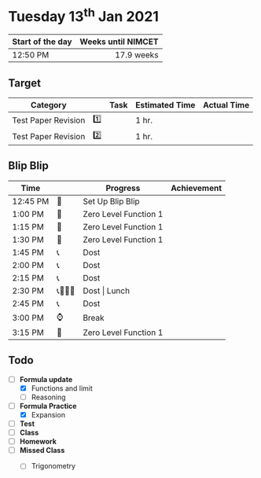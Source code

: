 # Tuesday 13<sup>th</sup> Jan 2021

| Start of the day | Weeks until NIMCET |
| ---------------- | -----------------: |
| 12:50 PM         |         17.9 weeks |

## Target

| Category            |      | Task | Estimated Time | Actual Time |
| ------------------- | ---: | ---- | -------------- | ----------- |
| Test Paper Revision |    1️⃣ |      | 1 hr.          |             |
| Test Paper Revision |    2️⃣ |      | 1 hr.          |             |


## Blip Blip

| Time     |      | Progress              | Achievement |
| -------- | ---- | --------------------- | ----------- |
| 12:45 PM | 📃    | Set Up Blip Blip      |             |
| 1:00 PM  | 🧪    | Zero Level Function 1 |             |
| 1:15 PM  | 🧪    | Zero Level Function 1 |             |
| 1:30 PM  | 🧪    | Zero Level Function 1 |             |
| 1:45 PM  | 📞    | Dost                  |             |
| 2:00 PM  | 📞    | Dost                  |             |
| 2:15 PM  | 📞    | Dost                  |             |
| 2:30 PM  | 📞🍜🍎🍳 | Dost \| Lunch         |             |
| 2:45 PM  | 📞    | Dost                  |             |
| 3:00 PM  | ⌚    | Break                 |             |
| 3:15 PM  | 🧪    | Zero Level Function 1 |             |

## Todo

- [ ] **Formula update**
  - [x] Functions and limit
  - [ ] Reasoning
- [ ] **Formula Practice**
  - [x] Expansion
- [ ] **Test**
- [ ] **Class**
- [ ] **Homework**
- [ ] **Missed Class**
  - [ ] Trigonometry 

